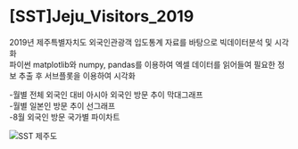 # [SST]Jeju_Visitors_2019
2019년 제주특별자치도 외국인관광객 입도통계 자료를 바탕으로 빅데이터분석 및 시각화  
파이썬 matplotlib와 numpy, pandas를 이용하여 엑셀 데이터를 읽어들여 필요한 정보 추출 후 서브플롯을 이용하여 시각화
  
-월별 전체 외국인 대비 아시아 외국인 방문 추이 막대그래프  
-월별 일본인 방문 추이 선그래프  
-8월 외국인 방문 국가별 파이차트  

![SST 제주도](https://user-images.githubusercontent.com/51108960/127647999-bbfea969-e756-4a8f-bc58-8529b83b0d43.png)
